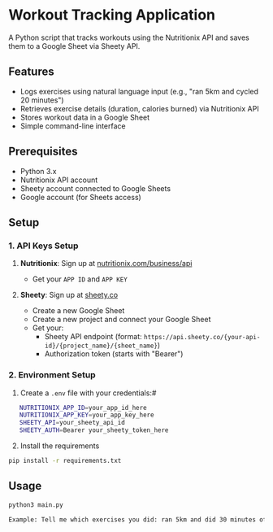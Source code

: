 # Workout Tracking Application

A Python script that tracks workouts using the Nutritionix API and saves them to a Google Sheet via Sheety API.

## Features

- Logs exercises using natural language input (e.g., "ran 5km and cycled 20 minutes")
- Retrieves exercise details (duration, calories burned) via Nutritionix API
- Stores workout data in a Google Sheet
- Simple command-line interface

## Prerequisites

- Python 3.x
- Nutritionix API account
- Sheety account connected to Google Sheets
- Google account (for Sheets access)

## Setup

### 1. API Keys Setup

1. **Nutritionix**: Sign up at [nutritionix.com/business/api](https://www.nutritionix.com/business/api)

   - Get your `APP ID` and `APP KEY`

2. **Sheety**: Sign up at [sheety.co](https://sheety.co)
   - Create a new Google Sheet
   - Create a new project and connect your Google Sheet
   - Get your:
     - Sheety API endpoint (format: `https://api.sheety.co/{your-api-id}/{project_name}/{sheet_name}`)
     - Authorization token (starts with "Bearer")

### 2. Environment Setup

1. Create a `.env` file with your credentials:#

```bash
   NUTRITIONIX_APP_ID=your_app_id_here
   NUTRITIONIX_APP_KEY=your_app_key_here
   SHEETY_API=your_sheety_api_id
   SHEETY_AUTH=Bearer your_sheety_token_here
```

2. Install the requirements

```bash
pip install -r requirements.txt
```

## Usage

```bash
python3 main.py
```

```bash
Example: Tell me which exercises you did: ran 5km and did 30 minutes of weight training
```
